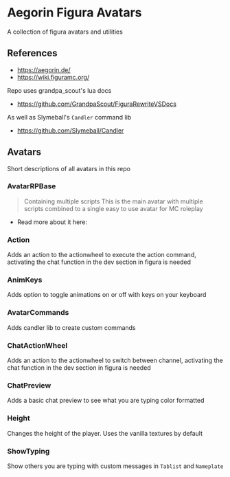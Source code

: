 # Aegorin Figura Avatars
A collection of figura avatars and utilities

## References
- https://aegorin.de/
- https://wiki.figuramc.org/

Repo uses grandpa_scout's lua docs
- https://github.com/GrandpaScout/FiguraRewriteVSDocs

As well as Slymeball's `Candler` command lib
- https://github.com/Slymeball/Candler

## Avatars
Short descriptions of all avatars in this repo

### AvatarRPBase
> Containing multiple scripts
This is the main avatar with multiple scripts combined to a single easy to use avatar for MC roleplay
- Read more about it here: 

### Action
Adds an action to the actionwheel to execute the action command, activating the chat function in the dev section in figura is needed

### AnimKeys
Adds option to toggle animations on or off with keys on your keyboard

### AvatarCommands
Adds candler lib to create custom commands

### ChatActionWheel
Adds an action to the actionwheel to switch between channel, activating the chat function in the dev section in figura is needed

### ChatPreview
Adds a basic chat preview to see what you are typing color formatted

### Height
Changes the height of the player. Uses the vanilla textures by default

### ShowTyping
Show others you are typing with custom messages in `Tablist` and `Nameplate`



